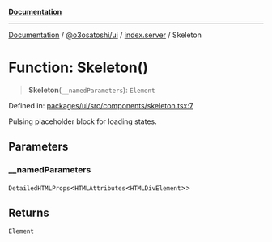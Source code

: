 [**Documentation**](../../../../README.md)

***

[Documentation](../../../../README.md) / [@o3osatoshi/ui](../../README.md) / [index.server](../README.md) / Skeleton

# Function: Skeleton()

> **Skeleton**(`__namedParameters`): `Element`

Defined in: [packages/ui/src/components/skeleton.tsx:7](https://github.com/o3osatoshi/experiment/blob/54ab00df974a3e9f8283fbcd8c611ed1e0274132/packages/ui/src/components/skeleton.tsx#L7)

Pulsing placeholder block for loading states.

## Parameters

### \_\_namedParameters

`DetailedHTMLProps`\<`HTMLAttributes`\<`HTMLDivElement`\>\>

## Returns

`Element`
